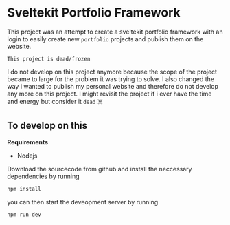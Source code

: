 # Sveltekit Portfolio Framework
This project was an attempt to create a sveltekit portfolio framework with an login to easily create new `portfolio` projects and publish them on the website.

`This project is dead/frozen`

I do not develop on this project anymore because the scope of the project became to large for the problem it was trying to solve. I also changed the way i wanted to publish my personal website and therefore do not develop any more on this project.
I might revisit the project if i ever have the time and energy but consider it `dead` ☠️

## To develop on this
**Requirements**
- Nodejs

Download the sourcecode from github and install the neccessary dependencies by running 
```bash
npm install
```
you can then start the deveopment server by running 
```bash
npm run dev
```
